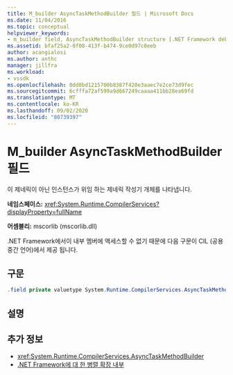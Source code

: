 ```yaml
---
title: M_builder AsyncTaskMethodBuilder 필드 | Microsoft Docs
ms.date: 11/04/2016
ms.topic: conceptual
helpviewer_keywords:
- m_builder field, AsyncTaskMethodBuilder structure [.NET Framework debug engines]
ms.assetid: bfaf25a2-0f08-413f-b474-9ce0d97c0eeb
author: acangialosi
ms.author: anthc
manager: jillfra
ms.workload:
- vssdk
ms.openlocfilehash: 0dd8bd1215700b8387f420e3aaec7e2ce73d9fec
ms.sourcegitcommit: 6cfffa72af599a9d667249caaaa411bb28ea69fd
ms.translationtype: MT
ms.contentlocale: ko-KR
ms.lasthandoff: 09/02/2020
ms.locfileid: "80739397"
---
```

# <a name="asynctaskmethodbuilderm_builder-field"></a>M_builder AsyncTaskMethodBuilder 필드
이 제네릭이 아닌 인스턴스가 위임 하는 제네릭 작성기 개체를 나타냅니다.

 **네임스페이스:** <xref:System.Runtime.CompilerServices?displayProperty=fullName>

 **어셈블리:** mscorlib (mscorlib.dll)

 .NET Framework에서이 내부 멤버에 액세스할 수 없기 때문에 다음 구문이 CIL (공용 중간 언어)에서 제공 됩니다.

## <a name="syntax"></a>구문

```csharp
.field private valuetype System.Runtime.CompilerServices.AsyncTaskMethodBuilder`1<valuetype System.Threading.Tasks.VoidTaskResult> m_builder
```

## <a name="remarks"></a>설명

## <a name="see-also"></a>추가 정보
- <xref:System.Runtime.CompilerServices.AsyncTaskMethodBuilder>
- [.NET Framework에 대 한 병렬 확장 내부](../../extensibility/debugger/parallel-extension-internals-for-the-dotnet-framework.md)
